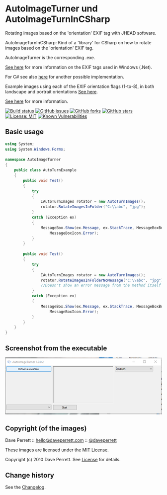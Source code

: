 AutoImageTurner und AutoImageTurnInCSharp
===========================================
Rotating images based on the 'orientation' EXIF tag with JHEAD software.

AutoImageTurnInCSharp: Kind of a 'library' for CSharp  on how to rotate images based on the 'orientation' EXIF tag.

AutoImageTurner is the corresponding .exe.

[See here](https://msdn.microsoft.com/en-us/library/windows/desktop/ms534418(v=vs.85).aspx) for more information on the EXIF tags used in Windows (.Net).

For C# see also [here](https://github.com/SeppPenner/RotateImagesInCSharp) for another possible implementation.

Example images using each of the EXIF orientation flags (1-to-8), in both landscape and portrait orientations [See here](https://github.com/recurser/exif-orientation-examples).

[See here](http://www.daveperrett.com/articles/2012/07/28/exif-orientation-handling-is-a-ghetto/) for more information.


[![Build status](https://ci.appveyor.com/api/projects/status/bpp3st995erveceh?svg=true)](https://ci.appveyor.com/project/SeppPenner/autoimageturner)
[![GitHub issues](https://img.shields.io/github/issues/SeppPenner/AutoImageTurner.svg)](https://github.com/SeppPenner/AutoImageTurner/issues)
[![GitHub forks](https://img.shields.io/github/forks/SeppPenner/AutoImageTurner.svg)](https://github.com/SeppPenner/AutoImageTurner/network)
[![GitHub stars](https://img.shields.io/github/stars/SeppPenner/AutoImageTurner.svg)](https://github.com/SeppPenner/AutoImageTurner/stargazers)
[![License: MIT](https://img.shields.io/badge/License-MIT-blue.svg)](https://raw.githubusercontent.com/SeppPenner/AutoImageTurner/master/License.txt)
[![Known Vulnerabilities](https://snyk.io/test/github/SeppPenner/AutoImageTurner/badge.svg)](https://snyk.io/test/github/SeppPenner/AutoImageTurner)


## Basic usage
```csharp
using System;
using System.Windows.Forms;

namespace AutoImageTurner
{
    public class AutoTurnExample
    {
        public void Test()
        {
            try
            {
                IAutoTurnImages rotator = new AutoTurnImages();
                rotator.RotateImagesInFolder("C:\\abc", "jpg");
            }
            catch (Exception ex)
            {
                MessageBox.Show(ex.Message, ex.StackTrace, MessageBoxButtons.OK,
                    MessageBoxIcon.Error);
            }
        }
		
		public void Test()
        {
            try
            {
                IAutoTurnImages rotator = new AutoTurnImages();
                rotator.RotateImagesInFolderNoMessage("C:\\abc", "jpg");
                //Doesn't show an error message from the method itself
            }
            catch (Exception ex)
            {
                MessageBox.Show(ex.Message, ex.StackTrace, MessageBoxButtons.OK,
                    MessageBoxIcon.Error);
            }
        }
    }
}
```

## Screenshot from the executable
![Screenshot from the executable](https://github.com/SeppPenner/AutoImageTurner/blob/master/AutoImageTurner-Screenshot.PNG "Screenshot from the executable")

Copyright (of the images)
-------------------------

Dave Perrett :: hello@daveperrett.com :: [@daveperrett](http://twitter.com/daveperrett)

These images are licensed under the [MIT License](http://opensource.org/licenses/MIT).

Copyright (c) 2010 Dave Perrett. See [License](https://github.com/recurser/exif-orientation-examples/blob/master/LICENSE) for details.

Change history
--------------

See the [Changelog](https://github.com/SeppPenner/AutoImageTurner/blob/master/Changelog.md).